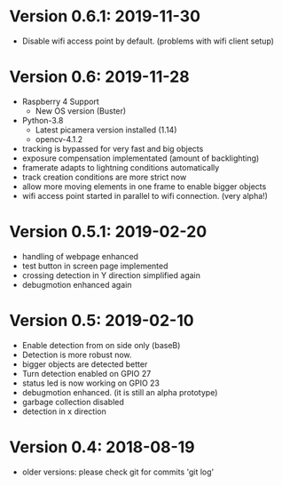 # Version 0.6.1: 2019-11-30
* Disable wifi access point by default. (problems with wifi client setup)
# Version 0.6: 2019-11-28
* Raspberry 4 Support
  * New OS version (Buster)
* Python-3.8
  * Latest picamera version installed (1.14)
  * opencv-4.1.2
* tracking is bypassed for very fast and big objects
* exposure compensation implementated (amount of backlighting)
* framerate adapts to lightning conditions automatically
* track creation conditions are more strict now
* allow more moving elements in one frame to enable bigger objects
* wifi access point started in parallel to wifi connection. (very alpha!)
# Version 0.5.1: 2019-02-20
* handling of webpage enhanced
* test button in screen page implemented
* crossing detection in Y direction simplified again
* debugmotion enhanced again
# Version 0.5: 2019-02-10
* Enable detection from on side only (baseB)
* Detection is more robust now.
* bigger objects are detected better
* Turn detection enabled on GPIO 27
* status led is now working on GPIO 23
* debugmotion enhanced. (it is still an alpha prototype)
* garbage collection disabled
* detection in x direction
# Version 0.4: 2018-08-19
* older versions: please check git for commits 'git log'
